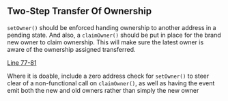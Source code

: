 ## Two-Step Transfer Of Ownership
`setOwner()` should be enforced handing ownership to another address in a pending state. And also, a `claimOwner()` should be put in place for the brand new owner to claim ownership. This will make sure the latest owner is aware of the ownership assigned transferred.

[Line 77-81](https://github.com/code-423n4/2022-09-quickswap/blob/main/src/core/contracts/AlgebraFactory.sol#L77-L81)

Where it is doable, include a zero address check for `setOwner()` to steer clear of a non-functional call on `claimOwner()`, as well as having the event emit both the new and old owners rather than simply the new owner